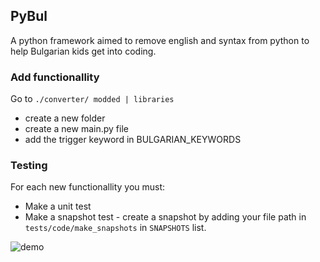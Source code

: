 ## PyBul
A python framework aimed to remove english and syntax from python to help Bulgarian kids get into coding.

### Add functionallity
Go to `./converter/ modded | libraries`
- create a new folder
- create a new main.py file
- add the trigger keyword in BULGARIAN_KEYWORDS

### Testing
For each new functionallity you must:
- Make a unit test
- Make a snapshot test - create a snapshot by adding your file path in `tests/code/make_snapshots` in `SNAPSHOTS` list.


![demo](https://github.com/user-attachments/assets/2b24b056-b680-4692-b85c-b5dbbdf2a66a)
